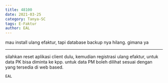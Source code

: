 ```yaml
---
title: 48100
date: 2021-03-25
category: Tanya-SC
tags: E-Faktur
author: EAL
---
```


mau install ulang efaktur, tapi database backup nya hilang. gimana ya

---

silahkan reset aplikasi client dulu, kemudian registrasi ulang efaktur, untuk data PK bisa diminta ke kpp. untuk data PM boleh dilihat sesuai dengan yang tersedia di web based.

`EAL`
